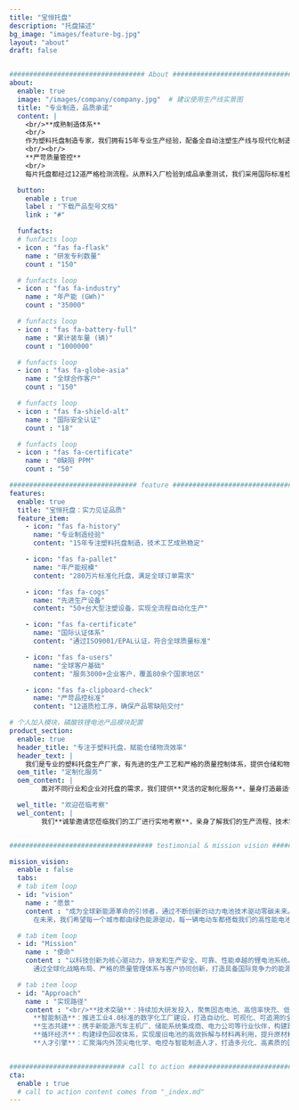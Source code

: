 ```yaml
---
title: "宝恒托盘"
description: "托盘描述"
bg_image: "images/feature-bg.jpg"
layout: "about"
draft: false


################################## About #####################################
about:
  enable: true
  image: "/images/company/company.jpg"  # 建议使用生产线实景图
  title: "专业制造，品质承诺"
  content: |
    <br/>**成熟制造体系**
    <br/>
    作为塑料托盘制造专家，我们拥有15年专业生产经验，配备全自动注塑生产线与现代化制造车间。通过规模化生产与精益管理，确保产品高一致性与稳定供应，年产能达280万片，满足全球客户需求。
    <br/><br/>
    **严苛质量管控**
    <br/>
    每片托盘都经过12道严格检测流程。从原料入厂检验到成品承重测试，我们采用国际标准检测设备，确保托盘耐冲击性、抗腐蚀性及尺寸精度符合行业规范，为您的物流作业提供可靠保障。

  button:
    enable : true
    label : "下载产品型号文档"
    link : "#"

  funfacts:
  # funfacts loop
  - icon : "fas fa-flask"
    name : "研发专利数量"
    count : "150"

  # funfacts loop
  - icon : "fas fa-industry"
    name : "年产能 (GWh)"
    count : "35000"

  # funfacts loop
  - icon : "fas fa-battery-full"
    name : "累计装车量 (辆)"
    count : "1000000"

  # funfacts loop
  - icon : "fas fa-globe-asia"
    name : "全球合作客户"
    count : "150"

  # funfacts loop
  - icon : "fas fa-shield-alt"
    name : "国际安全认证"
    count : "18"

  # funfacts loop
  - icon : "fas fa-certificate"
    name : "0缺陷 PPM"
    count : "50"

################################ feature #####################################
features:
  enable: true
  title: "宝恒托盘：实力见证品质"
  feature_item:
    - icon: "fas fa-history"
      name: "专业制造经验"
      content: "15年专注塑料托盘制造，技术工艺成熟稳定"

    - icon: "fas fa-pallet"
      name: "年产能规模"
      content: "280万片标准化托盘，满足全球订单需求"

    - icon: "fas fa-cogs"
      name: "先进生产设备"
      content: "50+台大型注塑设备，实现全流程自动化生产"

    - icon: "fas fa-certificate"
      name: "国际认证体系"
      content: "通过ISO9001/EPAL认证，符合全球质量标准"

    - icon: "fas fa-users"
      name: "全球客户基础"
      content: "服务3000+企业客户，覆盖80余个国家地区"

    - icon: "fas fa-clipboard-check"
      name: "严苛品控标准"
      content: "12道质检工序，确保产品零缺陷交付"

# 个人加入模块，磷酸铁锂电池产品模块配置
product_section:
  enable: true
  header_title: "专注于塑料托盘，赋能仓储物流效率"
  header_text: |
    我们是专业的塑料托盘生产厂家，有先进的生产工艺和严格的质量控制体系，提供仓储和物流所需的符合国际标准的各种塑料托盘。
  oem_title: "定制化服务"
  oem_content: |
        面对不同行业和企业对托盘的需求，我们提供**灵活的定制化服务**，量身打造最适合您的专属托盘产品

  wel_title: "欢迎莅临考察"
  wel_content: |
        我们**诚挚邀请您莅临我们的工厂进行实地考察**，亲身了解我们的生产流程、技术实力和质量管理体系。


#################################### testimonial & mission vision #######################################

mission_vision:
  enable : false
  tabs:
  # tab item loop
  - id: "vision"
    name : "愿景"
    content : "成为全球新能源革命的引领者，通过不断创新的动力电池技术驱动零碳未来。我们立志打造一个绿色、智能、高效的能源世界，不仅为电动交通和智慧储能提供核心动力，更为地球生态修复和人类文明的可持续发展贡献力量。  
      在未来，我们希望每一个城市都由绿色能源驱动，每一辆电动车都搭载我们的高性能电池，每一个家庭都能接入安全、清洁、智能的储能系统。我们将以全球视野、技术为本，走在能源变革的前沿，推动从化石能源向可再生能源的深度转型，最终实现人类与自然的和谐共生。"

  # tab item loop
  - id: "Mission"
    name : "使命"
    content : "以科技创新为核心驱动力，研发和生产安全、可靠、性能卓越的锂电池系统。我们致力于为新能源汽车、工业储能、家庭储能等多元化场景提供高效、智能、绿色的能源解决方案。  
      通过全球化战略布局、严格的质量管理体系与客户协同创新，打造具备国际竞争力的能源品牌，助力交通电动化、能源低碳化、电网智能化的全球升级进程。我们的使命不仅是提供电力，更是推动世界向更环保、更可持续的方向前进。"

  # tab item loop
  - id: "Approach"
    name : "实现路径"
    content : "<br/>**技术突破**：持续加大研发投入，聚焦固态电池、高倍率快充、低温启动、热管理系统等关键技术，实现能量密度与安全性的双重跃升。<br>
      **智能制造**：推进工业4.0标准的数字化工厂建设，打造自动化、可视化、可追溯的全流程智能生产体系，从源头保障产品一致性与卓越品质。<br>
      **生态共建**：携手新能源汽车主机厂、储能系统集成商、电力公司等行业伙伴，构建跨产业协同的闭环生态链，推动产业共赢和技术融合发展。<br>
      **循环经济**：构建绿色回收体系，实现废旧电池的高效拆解与材料再利用，提升原材料利用率至95%以上，降低资源消耗，践行可持续发展承诺。<br>
      **人才引擎**：汇聚海内外顶尖电化学、电控与智能制造人才，打造多元化、高素质的国际化团队，通过持续激励与技术交流，保持创新活力与行业领先地位。"


############################# call to action #################################
cta:
  enable : true
  # call to action content comes from "_index.md"
---
```

